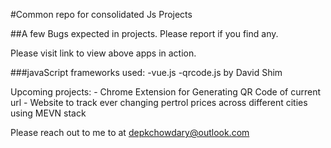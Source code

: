 #Common repo for consolidated Js Projects

##A few Bugs expected in projects. Please report if you find any. 

Please visit link to view above apps in action.

###javaScript frameworks used:
    -vue.js
    -qrcode.js by David Shim

Upcoming projects:
    - Chrome Extension for Generating QR Code of current url
    - Website to track ever changing pertrol prices across different cities using MEVN stack
    
Please reach out to me to at depkchowdary@outlook.com